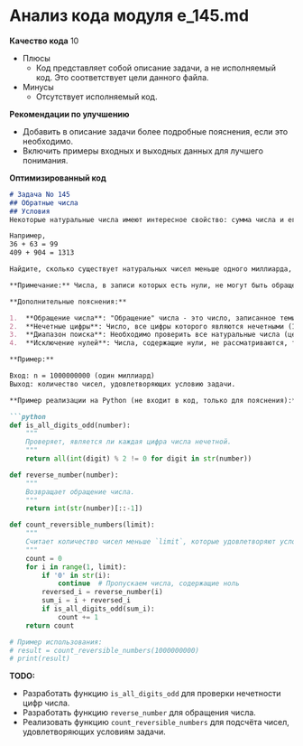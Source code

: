 # Анализ кода модуля e_145.md

**Качество кода**
10
 - Плюсы
     -  Код представляет собой описание задачи, а не исполняемый код. Это соответствует цели данного файла.
 - Минусы
    - Отсутствует исполняемый код.

**Рекомендации по улучшению**
- Добавить в описание задачи более подробные пояснения, если это необходимо.
- Включить примеры входных и выходных данных для лучшего понимания.

**Оптимизированный код**
```markdown
# Задача No 145
## Обратные числа
## Условия
Некоторые натуральные числа имеют интересное свойство: сумма числа и его "обращения" является числом, все цифры которого являются нечетными.

Например,
36 + 63 = 99
409 + 904 = 1313

Найдите, сколько существует натуральных чисел меньше одного миллиарда, которые обладают этим свойством.

**Примечание:** Числа, в записи которых есть нули, не могут быть обращены.

**Дополнительные пояснения:**

1.  **Обращение числа**: "Обращение" числа - это число, записанное теми же цифрами, но в обратном порядке. Например, обращением числа 123 является 321.
2.  **Нечетные цифры**: Число, все цифры которого являются нечетными (1, 3, 5, 7, 9). Например, 135, 97531 - числа с нечетными цифрами.
3.  **Диапазон поиска**: Необходимо проверить все натуральные числа (целые положительные числа) меньше одного миллиарда (1,000,000,000).
4.  **Исключение нулей**: Числа, содержащие нули, не рассматриваются, так как их обращение может быть неоднозначным (например, 10 не обращается как 01).

**Пример:**

Вход: n = 1000000000 (один миллиард)
Выход: количество чисел, удовлетворяющих условию задачи.

**Пример реализации на Python (не входит в код, только для пояснения):**

```python
def is_all_digits_odd(number):
    """
    Проверяет, является ли каждая цифра числа нечетной.
    """
    return all(int(digit) % 2 != 0 for digit in str(number))

def reverse_number(number):
    """
    Возвращает обращение числа.
    """
    return int(str(number)[::-1])

def count_reversible_numbers(limit):
    """
    Считает количество чисел меньше `limit`, которые удовлетворяют условию задачи.
    """
    count = 0
    for i in range(1, limit):
        if '0' in str(i):
            continue  # Пропускаем числа, содержащие ноль
        reversed_i = reverse_number(i)
        sum_i = i + reversed_i
        if is_all_digits_odd(sum_i):
            count += 1
    return count

# Пример использования:
# result = count_reversible_numbers(1000000000)
# print(result)
```

**TODO:**

-  Разработать функцию `is_all_digits_odd` для проверки нечетности цифр числа.
-  Разработать функцию `reverse_number` для обращения числа.
-  Реализовать функцию `count_reversible_numbers` для подсчёта чисел, удовлетворяющих условиям задачи.
```